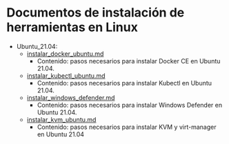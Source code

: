 # Documentos de instalación de herramientas en Linux
- Ubuntu_21.04:
    - [instalar_docker_ubuntu.md](https://github.com/pdafigl/docs/blob/2bab0b7e73e6505c91f5d73e964cc9dd837d5618/Linux/Ubuntu_21.04/instalar_docker_ubuntu.md)
        - Contenido: pasos necesarios para instalar Docker CE en Ubuntu 21.04.
    - [instalar_kubectl_ubuntu.md](https://github.com/pdafigl/docs/blob/2bab0b7e73e6505c91f5d73e964cc9dd837d5618/Linux/Ubuntu_21.04/instalar_kubectl_ubuntu.md)
        - Contenido: pasos necesarios para instalar Kubectl en Ubuntu 21.04.
    - [instalar_windows_defender.md](https://github.com/pdafigl/docs/blob/3c73e5eedab11e892033a2db179c53394ba3ab90/Linux/Ubuntu_21.04/instalar_windows_defender.md)
        - Contenido: pasos necesarios para instalar Windows Defender en Ubuntu 21.04.
    - [instalar_kvm_ubuntu.md](https://github.com/pdafigl/docs/blob/main/Linux/Ubuntu_21.04/instalar_kvm_ubuntu.md)
        - Contenido: pasos necesarios para instalar KVM y virt-manager en Ubuntu 21.04